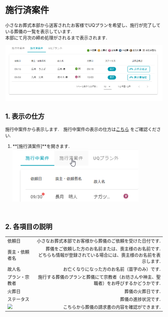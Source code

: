 # 施行済案件

小さなお葬式本部から送客されたお客様でUQプランを希望し、施行が完了している葬儀の一覧を表示しています.  
本部にて月次の締め処理がされるまで表示されます.

 ![施行済案件](../asset/image/funeral_list/funeral_list_complete.png)
<br>

## 1. 表示の仕方  
施行中案件から表示します.　施行中案件の表示の仕方は[こちら](../yet/#1) をご確認ください.   

1. **[施行済案件]**を開きます.   
 ![施行済案件](../asset/image/funeral_list/select_funeral_list_complete.png)
<br>

  
## 2. 各項目の説明

|||
|:---------|------------------:|
|依頼日|小さなお葬式本部でお客様から葬儀のご依頼を受けた日付です.|
|喪主・依頼者名|葬儀をご依頼した方のお名前または、喪主様のお名前です.<br>どちらも情報が登録されている場合には、喪主様のお名前を表示します.|
|故人名|お亡くなりになった方のお名前（苗字のみ）です.|
|プラン・宗教者|施行する葬儀のプランと葬儀にて宗教者（お坊さんや神主、聖職者）をお呼びするかどうかです.|
|火葬日|葬儀の火葬日です.|
|ステータス|葬儀の進捗状況です.|
|<img src="../../asset/image/funeral_list/icon_seikyusho_check.png">|こちらから葬儀の請求書の内容を確認ができます.|

